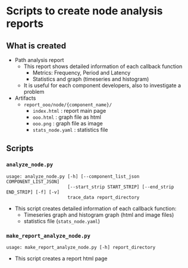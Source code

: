 # Scripts to create node analysis reports

## What is created

- Path analysis report
  - This report shows detailed information of each callback function
    - Metrics: Frequency, Period and Latency
    - Statistics and graph (timeseries and histogram)
  - It is useful for each component developers, also to investigate a problem
- Artifacts
  - `report_ooo/node/{component_name}/`
    - `index.html` : report main page
    - `ooo.html` : graph file as html
    - `ooo.png` : graph file as image
    - `stats_node.yaml` : statistics file

## Scripts

### `analyze_node.py`

```sh:usage
usage: analyze_node.py [-h] [--component_list_json COMPONENT_LIST_JSON]
                       [--start_strip START_STRIP] [--end_strip END_STRIP] [-f] [-v]
                       trace_data report_directory

```

- This script creates detailed information of each callback function:
  - Timeseries graph and histogram graph (html and image files)
  - statistics file (`stats_node.yaml`)

### `make_report_analyze_node.py`

```sh:usage
usage: make_report_analyze_node.py [-h] report_directory
```

- This script creates a report html page
